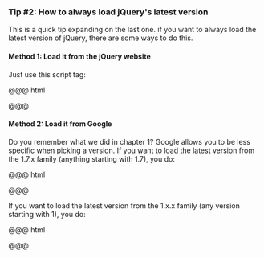 ### Tip #2: How to always load jQuery's latest version

This is a quick tip expanding on the last one. if you want to always load the latest version of jQuery, there are some ways to do this.

#### Method 1: Load it from the jQuery website

Just use this script tag:

@@@ html
<script src="http://code.jquery.com/jquery-latest.min.js"></script>
@@@

#### Method 2: Load it from Google

Do you remember what we did in chapter 1? Google allows you to be less specific when picking a version. If you want to load the latest version from the 1.7.x family (anything starting with 1.7), you do:

@@@ html
<script src="http://ajax.googleapis.com/ajax/libs/jquery/1.7/jquery.min.js"></script>
@@@

If you want to load the latest version from the 1.x.x family (any version starting with 1), you do:

@@@ html
<script src="http://ajax.googleapis.com/ajax/libs/jquery/1/jquery.min.js"></script>
@@@